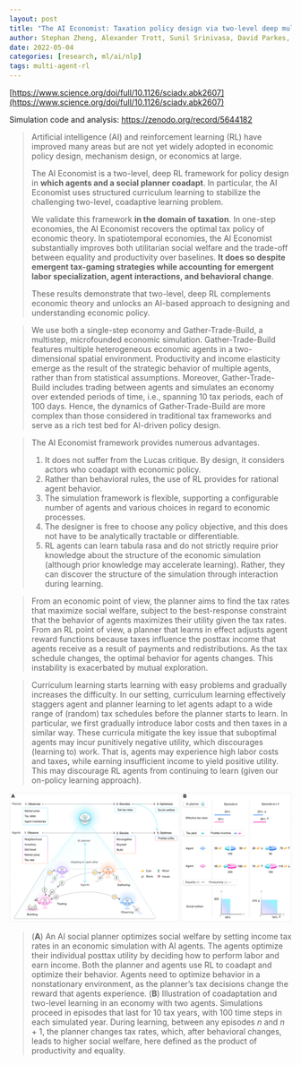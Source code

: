 ```yaml
---
layout: post
title: "The AI Economist: Taxation policy design via two-level deep multiagent reinforcement learning"
author: Stephan Zheng, Alexander Trott, Sunil Srinivasa, David Parkes, Richard Socher
date: 2022-05-04
categories: [research, ml/ai/nlp]
tags: multi-agent-rl
---
```


[https://www.science.org/doi/full/10.1126/sciadv.abk2607](https://www.science.org/doi/full/10.1126/sciadv.abk2607)

Simulation code and analysis: https://zenodo.org/record/5644182

> Artificial intelligence (AI) and reinforcement learning (RL) have improved many areas but are not yet widely adopted in economic policy design, mechanism design, or economics at large. 
>
> The AI Economist is a two-level, deep RL framework for policy design in **which agents and a social planner coadapt**. In particular, the AI Economist uses structured curriculum learning to stabilize the challenging two-level, coadaptive learning problem. 
>
> We validate this framework **in the domain of taxation**. In one-step economies, the AI Economist recovers the optimal tax policy of economic theory. In spatiotemporal economies, the AI Economist substantially improves both utilitarian social welfare and the trade-off between equality and productivity over baselines. **It does so despite emergent tax-gaming strategies while accounting for emergent labor specialization, agent interactions, and behavioral change**. 
>
> These results demonstrate that two-level, deep RL complements economic theory and unlocks an AI-based approach to designing and understanding economic policy.

> We use both a single-step economy and Gather-Trade-Build, a multistep, microfounded economic simulation. Gather-Trade-Build features multiple heterogeneous economic agents in a two-dimensional spatial environment. Productivity and income elasticity emerge as the result of the strategic behavior of multiple agents, rather than from statistical assumptions. Moreover, Gather-Trade-Build includes trading between agents and simulates an economy over extended periods of time, i.e., spanning 10 tax periods, each of 100 days. Hence, the dynamics of Gather-Trade-Build are more complex than those considered in traditional tax frameworks and serve as a rich test bed for AI-driven policy design.

> The AI Economist framework provides numerous advantages.
>
> 1. It does not suffer from the Lucas critique. By design, it considers actors who coadapt with economic policy.
> 2. Rather than behavioral rules, the use of RL provides for rational agent behavior.
> 3. The simulation framework is flexible, supporting a configurable number of agents and various choices in regard to economic processes.
> 4. The designer is free to choose any policy objective, and this does not have to be analytically tractable or differentiable.
> 5. RL agents can learn tabula rasa and do not strictly require prior knowledge about the structure of the economic simulation (although prior knowledge may accelerate learning). Rather, they can discover the structure of the simulation through interaction during learning.

> From an economic point of view, the planner aims to find the tax rates that maximize social welfare, subject to the best-response constraint that the behavior of agents maximizes their utility given the tax rates. From an RL point of view, a planner that learns in effect adjusts agent reward functions because taxes influence the posttax income that agents receive as a result of payments and redistributions. As the tax schedule changes, the optimal behavior for agents changes. This instability is exacerbated by mutual exploration.

> Curriculum learning starts learning with easy problems and gradually increases the difficulty. In our setting, curriculum learning effectively staggers agent and planner learning to let agents adapt to a wide range of (random) tax schedules before the planner starts to learn. In particular, we first gradually introduce labor costs and then taxes in a similar way. These curricula mitigate the key issue that suboptimal agents may incur punitively negative utility, which discourages (learning to) work. That is, agents may experience high labor costs and taxes, while earning insufficient income to yield positive utility. This may discourage RL agents from continuing to learn (given our on-policy learning approach).

![ai economist](img/ai-economist-framework.jpg)

> (**A**) An AI social planner optimizes social welfare by setting income tax rates in an economic simulation with AI agents. The agents optimize their individual posttax utility by deciding how to perform labor and earn income. Both the planner and agents use RL to coadapt and optimize their behavior. Agents need to optimize behavior in a nonstationary environment, as the planner’s tax decisions change the reward that agents experience. (**B**) Illustration of coadaptation and two-level learning in an economy with two agents. Simulations proceed in episodes that last for 10 tax years, with 100 time steps in each simulated year. During learning, between any episodes *n* and *n* + 1, the planner changes tax rates, which, after behavioral changes, leads to higher social welfare, here defined as the product of productivity and equality.

